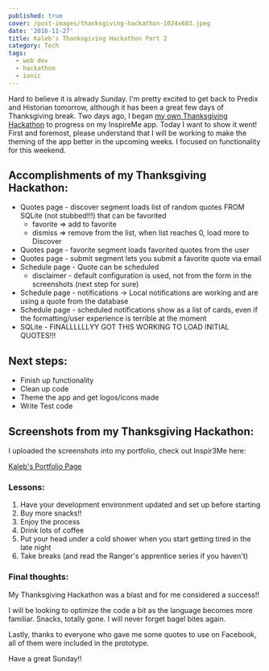 ```yaml
---
published: true
cover: /post-images/thanksgiving-hackathon-1024x683.jpeg
date: '2016-11-27'
title: Kaleb's Thanksgiving Hackathon Part 2
category: Tech
tags:
  - web dev
  - hackathon
  - ionic
---
```

Hard to believe it is already Sunday. I'm pretty excited to get back to Predix and Historian tomorrow, although it has been a great few days of Thanksgiving break. Two days ago, I began [my own Thanksgiving Hackathon](https://kalebmckelvey.com/kalebs-thanksgiving-hackathon-part-1) to progress on my InspireMe app. Today I want to show it went! First and foremost, please understand that I will be working to make the theming of the app better in the upcoming weeks. I focused on functionality for this weekend.

## Accomplishments of my Thanksgiving Hackathon:

  * Quotes page - discover segment loads list of random quotes FROM SQLite (not stubbed!!!) that can be favorited
    * favorite => add to favorite
    * dismiss => remove from the list, when list reaches 0, load more to Discover
  * Quotes page - favorite segment loads favorited quotes from the user
  * Quotes page - submit segment lets you submit a favorite quote via email
  * Schedule page - Quote can be scheduled
    * disclaimer - default configuration is used, not from the form in the screenshots (next step for sure)
  * Schedule page - notifications -> Local notifications are working and are using a quote from the database
  * Schedule page - scheduled notifications show as a list of cards, even if the formatting/user experience is terrible at the moment
  * SQLite - FINALLLLLLYY GOT THIS WORKING TO LOAD INITIAL QUOTES!!!

## Next steps:

  * Finish up functionality
  * Clean up code
  * Theme the app and get logos/icons made
  * Write Test code

## Screenshots from my Thanksgiving Hackathon:

I uploaded the screenshots into my portfolio, check out Inspir3Me here:

[Kaleb's Portfolio Page](https://kalebmckelvey.com/professional/portfolio)

### Lessons:

  1. Have your development environment updated and set up before starting
  2. Buy more snacks!!
  3. Enjoy the process
  4. Drink lots of coffee
  5. Put your head under a cold shower when you start getting tired in the late night
  6. Take breaks (and read the Ranger's apprentice series if you haven't)

### Final thoughts:

My Thanksgiving Hackathon was a blast and for me considered a success!! 

I will be looking to optimize the code a bit as the language becomes more familiar. Snacks, totally gone. I will never forget bagel bites again.

Lastly, thanks to everyone who gave me some quotes to use on Facebook, all of them were included in the prototype.

Have a great Sunday!!

